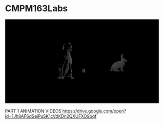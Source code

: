 # CMPM163Labs


![](images/screencap.png)



PART 1 ANIMATION VIDEOS https://drive.google.com/open?id=1Jh8AF6dSeiPuSK1cVdKDn2QXUFXO9oqf
